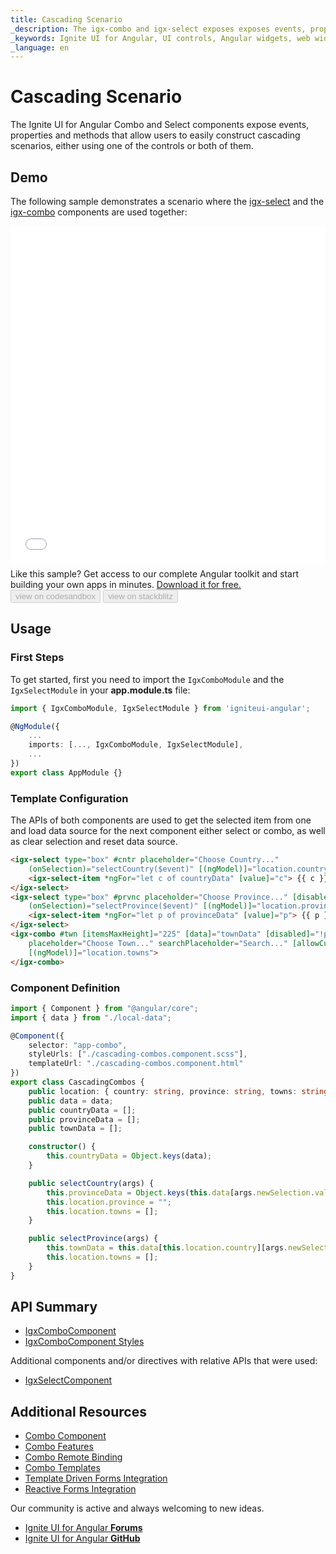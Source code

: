 ```yaml
---
title: Cascading Scenario
_description: The igx-combo and igx-select exposes exposes events, properties and methods that allows users to easily construct cascading scenarios, either using one of the controls or both of them.
_keywords: Ignite UI for Angular, UI controls, Angular widgets, web widgets, UI widgets, Angular, Native Angular Components Suite, Native Angular Controls, Native Angular Components Library, Angular Combo components, Angular Combo controls, Angular Cascading Combo, Angular Select, Angular Cascading Scenario
_language: en
---
```


# Cascading Scenario
<p class="highlight">
The Ignite UI for Angular Combo and Select components expose events, properties and methods that allow users to easily construct cascading scenarios, either using one of the controls or both of them.
</p>

## Demo
The following sample demonstrates a scenario where the [igx-select]({environment:angularApiUrl}/classes/igxselectcomponent.html) and the [igx-combo]({environment:angularApiUrl}/classes/igxcombocomponent.html) components are used together:

<div class="sample-container loading" style="height: 540px;">
    <iframe id="cascading-combos-sample" frameborder="0" seamless="" width="100%" height="100%" src="{environment:demosBaseUrl}/lists/cascading-combos" onload="onSampleIframeContentLoaded(this);"></iframe>
</div>
<p style="margin: 0;padding-top: 0.5rem">Like this sample? Get access to our complete Angular toolkit and start building your own apps in minutes. <a class="no-external-icon mchNoDecorate trackCTA" target="_blank" href="https://www.infragistics.com/products/ignite-ui-angular/download" data-xd-ga-action="Download" data-xd-ga-label="Ignite UI for Angular">Download it for free.</a></p>
<div>
<button data-localize="codesandbox" disabled class="codesandbox-btn" data-iframe-id="cascading-combos-sample" data-demos-base-url="{environment:demosBaseUrl}">view on codesandbox</button>
<button data-localize="stackblitz" disabled class="stackblitz-btn" data-iframe-id="cascading-combos-sample" data-demos-base-url="{environment:demosBaseUrl}">view on stackblitz</button>
</div>
<div class="divider--half"></div>

## Usage

### First Steps
To get started, first you need to import the `IgxComboModule` and the `IgxSelectModule` in your **app.module.ts** file:

```typescript
import { IgxComboModule, IgxSelectModule } from 'igniteui-angular';

@NgModule({
    ...
    imports: [..., IgxComboModule, IgxSelectModule],
    ...
})
export class AppModule {}
```

### Template Configuration
The APIs of both components are used to get the selected item from one and load data source for the next component either select or combo, as well as clear selection and reset data source.

```html
<igx-select type="box" #cntr placeholder="Choose Country..."
    (onSelection)="selectCountry($event)" [(ngModel)]="location.country">
    <igx-select-item *ngFor="let c of countryData" [value]="c"> {{ c }} </igx-select-item>
</igx-select>
<igx-select type="box" #prvnc placeholder="Choose Province..." [disabled]="!cntr.value"
    (onSelection)="selectProvince($event)" [(ngModel)]="location.province">
    <igx-select-item *ngFor="let p of provinceData" [value]="p"> {{ p }} </igx-select-item>
</igx-select>
<igx-combo #twn [itemsMaxHeight]="225" [data]="townData" [disabled]="!prvnc.value"
    placeholder="Choose Town..." searchPlaceholder="Search..." [allowCustomValues]="false"
    [(ngModel)]="location.towns">
</igx-combo>

```

### Component Definition
```typescript
import { Component } from "@angular/core";
import { data } from "./local-data";

@Component({
    selector: "app-combo",
    styleUrls: ["./cascading-combos.component.scss"],
    templateUrl: "./cascading-combos.component.html"
})
export class CascadingCombos {
    public location: { country: string, province: string, towns: string[] } = { country: "", province: "", towns: [] };
    public data = data;
    public countryData = [];
    public provinceData = [];
    public townData = [];

    constructor() {
        this.countryData = Object.keys(data);
    }

    public selectCountry(args) {
        this.provinceData = Object.keys(this.data[args.newSelection.value]);
        this.location.province = "";
        this.location.towns = [];
    }

    public selectProvince(args) {
        this.townData = this.data[this.location.country][args.newSelection.value];
        this.location.towns = [];
    }
}
```

## API Summary
<div class="divider--half"></div>

* [IgxComboComponent]({environment:angularApiUrl}/classes/igxcombocomponent.html) 
* [IgxComboComponent Styles]({environment:sassApiUrl}/index.html#function-igx-combo-theme)

Additional components and/or directives with relative APIs that were used:
* [IgxSelectComponent]({environment:angularApiUrl}/classes/igxselectcomponent.html)  

## Additional Resources
<div class="divider--half"></div>

* [Combo Component](combo.md)
* [Combo Features](combo_features.md)
* [Combo Remote Binding](combo_remote.md)
* [Combo Templates](combo_templates.md)
* [Template Driven Forms Integration](input_group.md)
* [Reactive Forms Integration](input_group_reactive_forms.md)

Our community is active and always welcoming to new ideas.

* [Ignite UI for Angular **Forums**](https://www.infragistics.com/community/forums/f/ignite-ui-for-angular)
* [Ignite UI for Angular **GitHub**](https://github.com/IgniteUI/igniteui-angular)